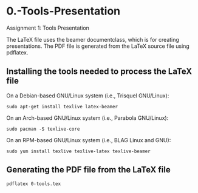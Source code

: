 0.-Tools-Presentation
=====================

Assignment 1: Tools Presentation


The LaTeX file uses the beamer documentclass, which is for creating 
presentations.  The PDF file is generated from the LaTeX source file 
using pdflatex.


Installing the tools needed to process the LaTeX file
-----------------------------------------------------

On a Debian-based GNU/Linux system (i.e., Trisquel GNU/Linux):

    sudo apt-get install texlive latex-beamer


On an Arch-based GNU/Linux system (i.e., Parabola GNU/Linux):

    sudo pacman -S texlive-core

On an RPM-based GNU/Linux system (i.e., BLAG Linux and GNU):

    sudo yum install texlive texlive-latex texlive-beamer 


Generating the PDF file from the LaTeX file
-------------------------------------------

    pdflatex 0-tools.tex
